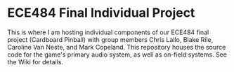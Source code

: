 # ECE484 Final Individual Project

This is where I am hosting individual components of our ECE484 final project (Cardboard Pinball) with group members Chris Lallo, Blake Rile, Caroline Van Neste, and Mark Copeland. This repository houses the source code for the game's primary audio system, as well as on-field systems. See the Wiki for details.
